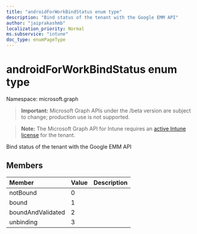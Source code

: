 ```yaml
---
title: "androidForWorkBindStatus enum type"
description: "Bind status of the tenant with the Google EMM API"
author: "jaiprakashmb"
localization_priority: Normal
ms.subservice: "intune"
doc_type: enumPageType
---
```


# androidForWorkBindStatus enum type

Namespace: microsoft.graph
> **Important:** Microsoft Graph APIs under the /beta version are subject to change; production use is not supported.

> **Note:** The Microsoft Graph API for Intune requires an [active Intune license](https://go.microsoft.com/fwlink/?linkid=839381) for the tenant.


Bind status of the tenant with the Google EMM API

## Members
|Member|Value|Description|
|:---|:---|:---|
|notBound|0||
|bound|1||
|boundAndValidated|2||
|unbinding|3||
